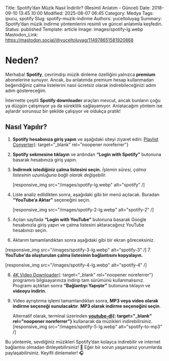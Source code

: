 Title: Spotify’dan Müzik Nasıl İndirilir? (Resimli Anlatım - Güncel)
Date: 2018-09-10 13:45 10:00
Modified: 2025-08-07 06:45
Category: Medya
Tags: ipucu, spotify
Slug: spotify-muzik-indirme
Authors: yuceltoluyag
Summary: Spotify’dan müzik indirme yöntemlerini resimli ve güncel anlatımla keşfedin.
Status: published
Template: article
Image: images/spotify-lg.webp
Mastodon_Link: https://mastodon.social/@yuceltoluyag/114978651581920868


# Neden?

Merhaba! **Spotify**, çevrimdışı müzik dinleme özelliğini yalnızca **premium** abonelerine sunuyor. Ancak, bu anlatımda premium hesap kullanmadan beğendiğiniz çalma listelerini nasıl ücretsiz olarak indirebileceğinizi adım adım göstereceğim.

İnternette çeşitli **Spotify downloader** araçları mevcut, ancak bunların çoğu ya düzgün çalışmıyor ya da süreklilik sağlayamıyor. Anlatacağım yöntem ise aylardır sorunsuz bir şekilde çalışıyor ve oldukça pratik!


## Nasıl Yapılır?

1. **Spotify hesabınıza giriş yapın** ve aşağıdaki siteyi ziyaret edin:
   [Playlist Converter](http://www.playlist-converter.net/){: target="_blank" rel="noopener noreferrer"}
2. **Spotify sekmesine tıklayın** ve ardından **“Login with Spotify”** butonuna basarak hesabınıza giriş yapın.
3. **İndirmek istediğiniz çalma listesini seçin.**
   *İşlemin süresi, çalma listesinin uzunluğuna bağlı olarak değişebilir.*


   [responsive_img src="/images/spotify-lg.webp" alt="spotify" /]


4. Liste analiz edildikten sonra, aşağıdaki gibi bir menü açılacak. Buradan **“YouTube’a Aktar”** seçeneğini seçin.

     [responsive_img src="/images/spotify-2-lg.webp" alt="spotify-2" /]

5. Açılan sayfada **“Login with YouTube”** butonuna basarak Google hesabınızla giriş yapın ve çalma listesini aktaracağınız YouTube hesabınızı seçin.
6. Aktarım tamamlandıktan sonra aşağıdaki gibi bir ekran göreceksiniz.

  

 [responsive_img src="/images/spotify-3-lg.webp" alt="spotify-3" /]
7. **YouTube'da oluşturulan çalma listesinin bağlantısını kopyalayın.**

   
   [responsive_img src="/images/spotify-4-lg.webp" alt="spotify-4" /]
   

8. [4K Video Downloader](https://www.4kdownload.com/){: target="_blank" rel="noopener noreferrer"} programını bilgisayarınıza indirip tam sürümünü kullanmalısınız. Programı açtıktan sonra **“Bağlantıyı Yapıştır”** butonuna tıklayın ve **videoyu indirin**.
9. Video ayrıştırma işlemi tamamlandıktan sonra, **MP3 veya video olarak indirme seçeneği sunulacaktır**. **MP3 olarak indirme seçeneğini seçin**.

   Alternatif olarak, terminal üzerinden **[youtube-dl](https://github.com/ytdl-org/youtube-dl){: target="_blank" rel="noopener noreferrer"}** kullanarak da müzikleri indirebilirsiniz.
[responsive_img src="/images/spotify-5-lg.webp" alt="spotify-to-mp3" /]

Bu yöntemle, sevdiğiniz müzikleri Spotify’dan kolayca indirebilir ve internet bağlantısı olmadan dinleyebilirsiniz! 🎵 Eğer bir sorun yaşarsanız yorumlarda paylaşabilirsiniz. Keyifli dinlemeler! 🎧
